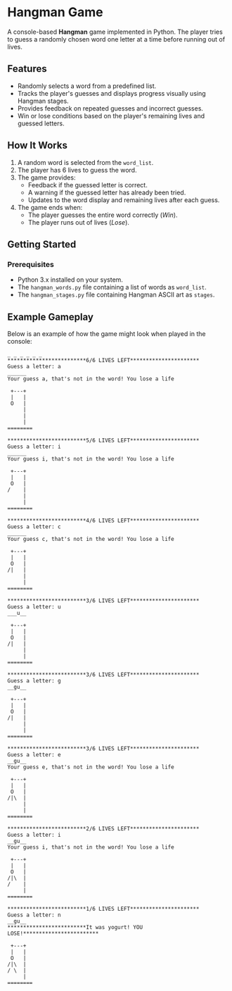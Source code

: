 # Hangman Game

A console-based **Hangman** game implemented in Python. The player tries to guess a randomly chosen word one letter at a time before running out of lives.

## Features
- Randomly selects a word from a predefined list.
- Tracks the player's guesses and displays progress visually using Hangman stages.
- Provides feedback on repeated guesses and incorrect guesses.
- Win or lose conditions based on the player's remaining lives and guessed letters.

## How It Works
1. A random word is selected from the `word_list`.
2. The player has 6 lives to guess the word.
3. The game provides:
   - Feedback if the guessed letter is correct.
   - A warning if the guessed letter has already been tried.
   - Updates to the word display and remaining lives after each guess.
4. The game ends when:
   - The player guesses the entire word correctly (*Win*).
   - The player runs out of lives (*Lose*).

## Getting Started

### Prerequisites
- Python 3.x installed on your system.
- The `hangman_words.py` file containing a list of words as `word_list`.
- The `hangman_stages.py` file containing Hangman ASCII art as `stages`.

## Example Gameplay

Below is an example of how the game might look when played in the console:

```text
_ _ _ _ _ _ 
*************************6/6 LIVES LEFT**********************
Guess a letter: a
______
Your guess a, that's not in the word! You lose a life

 +---+
 |   |
 O   |
     |
     |
     |
========

*************************5/6 LIVES LEFT**********************
Guess a letter: i
______
Your guess i, that's not in the word! You lose a life

 +---+
 |   |
 O   |
/    |
     |
     |
========

*************************4/6 LIVES LEFT**********************
Guess a letter: c
______
Your guess c, that's not in the word! You lose a life

 +---+
 |   |
 O   |
/|   |
     |
     |
========

*************************3/6 LIVES LEFT**********************
Guess a letter: u
___u__

 +---+
 |   |
 O   |
/|   |
     |
     |
========

*************************3/6 LIVES LEFT**********************
Guess a letter: g
__gu__

 +---+
 |   |
 O   |
/|   |
     |
     |
========

*************************3/6 LIVES LEFT**********************
Guess a letter: e
__gu__
Your guess e, that's not in the word! You lose a life

 +---+
 |   |
 O   |
/|\  |
     |
     |
========

*************************2/6 LIVES LEFT**********************
Guess a letter: i
__gu__
Your guess i, that's not in the word! You lose a life

 +---+
 |   |
 O   |
/|\  |
/    |
     |
========

*************************1/6 LIVES LEFT**********************
Guess a letter: n
__gu__
*************************It was yogurt! YOU LOSE!************************

 +---+
 |   |
 O   |
/|\  |
/ \  |
     |
========
